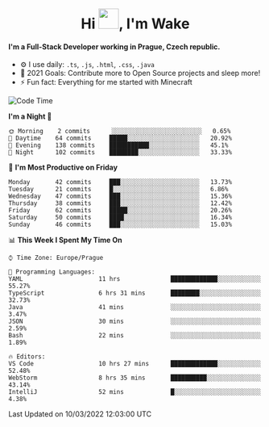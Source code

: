 <h1 align="center">Hi <img src="https://raw.githubusercontent.com/MrWakeCZ/MrWakeCZ/master/Hi.gif" width="40px" />, I'm Wake</h1>

#### I'm a Full-Stack Developer working in Prague, Czech republic.
- ⚙️ I use daily: `.ts`, `.js`, `.html`, `.css`, `.java`
- 🥅 2021 Goals: Contribute more to Open Source projects and sleep more!
- ⚡ Fun fact: Everything for me started with Minecraft

<!--START_SECTION:waka-->
![Code Time](http://img.shields.io/badge/Code%20Time-2%2C217%20hrs%2037%20mins-blue)

**I'm a Night 🦉** 

```text
🌞 Morning    2 commits      ░░░░░░░░░░░░░░░░░░░░░░░░░   0.65% 
🌆 Daytime    64 commits     █████░░░░░░░░░░░░░░░░░░░░   20.92% 
🌃 Evening    138 commits    ███████████░░░░░░░░░░░░░░   45.1% 
🌙 Night      102 commits    ████████░░░░░░░░░░░░░░░░░   33.33%

```
📅 **I'm Most Productive on Friday** 

```text
Monday       42 commits     ███░░░░░░░░░░░░░░░░░░░░░░   13.73% 
Tuesday      21 commits     █░░░░░░░░░░░░░░░░░░░░░░░░   6.86% 
Wednesday    47 commits     ███░░░░░░░░░░░░░░░░░░░░░░   15.36% 
Thursday     38 commits     ███░░░░░░░░░░░░░░░░░░░░░░   12.42% 
Friday       62 commits     █████░░░░░░░░░░░░░░░░░░░░   20.26% 
Saturday     50 commits     ████░░░░░░░░░░░░░░░░░░░░░   16.34% 
Sunday       46 commits     ███░░░░░░░░░░░░░░░░░░░░░░   15.03%

```


📊 **This Week I Spent My Time On** 

```text
⌚︎ Time Zone: Europe/Prague

💬 Programming Languages: 
YAML                     11 hrs              █████████████░░░░░░░░░░░░   55.27% 
TypeScript               6 hrs 31 mins       ████████░░░░░░░░░░░░░░░░░   32.73% 
Java                     41 mins             ░░░░░░░░░░░░░░░░░░░░░░░░░   3.47% 
JSON                     30 mins             ░░░░░░░░░░░░░░░░░░░░░░░░░   2.59% 
Bash                     22 mins             ░░░░░░░░░░░░░░░░░░░░░░░░░   1.89%

🔥 Editors: 
VS Code                  10 hrs 27 mins      █████████████░░░░░░░░░░░░   52.48% 
WebStorm                 8 hrs 35 mins       ██████████░░░░░░░░░░░░░░░   43.14% 
IntelliJ                 52 mins             █░░░░░░░░░░░░░░░░░░░░░░░░   4.38%

```


 Last Updated on 10/03/2022 12:03:00 UTC
<!--END_SECTION:waka-->
